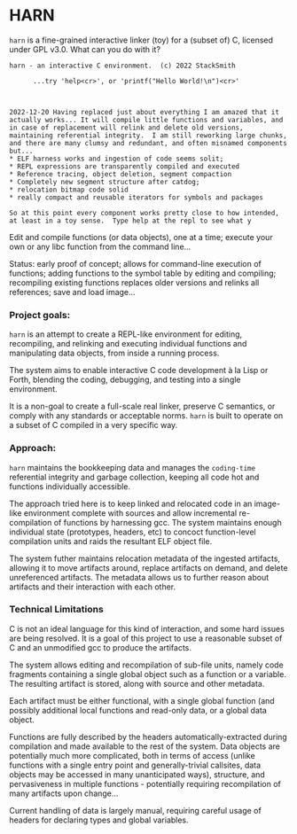 # HARN
`harn` is a fine-grained interactive linker (toy) for a (subset of) C, licensed under GPL v3.0.  What can you do with it?
```
harn - an interactive C environment.  (c) 2022 StackSmith

      ...try 'help<cr>', or 'printf("Hello World!\n")<cr>'



2022-12-20 Having replaced just about everything I am amazed that it actually works... It will compile little functions and variables, and in case of replacement will relink and delete old versions, maintaining referential integrity.  I am still reworking large chunks, and there are many clumsy and redundant, and often misnamed components but...
* ELF harness works and ingestion of code seems solit;
* REPL expressions are transparently compiled and executed
* Reference tracing, object deletion, segment compaction
* Completely new segment structure after catdog;
* relocation bitmap code solid
* really compact and reusable iterators for symbols and packages

So at this point every component works pretty close to how intended, at least in a toy sense.  Type help at the repl to see what y
```
Edit and compile functions (or data objects), one at a time; execute your own or any libc function from the command line...

Status: early proof of concept; allows for command-line execution of functions; adding functions to the symbol table by editing and compiling; recompiling existing functions replaces older versions and relinks all references; save and load image...

### Project goals:
`harn` is an attempt to create a REPL-like environment for editing, recompiling, and relinking and executing individual functions and manipulating data objects, from inside a running process.  

The system aims to enable interactive C code development à la Lisp or Forth, blending the coding, debugging, and testing into a single environment.

It is a non-goal to create a full-scale real linker, preserve C semantics, or comply with any standards or acceptable norms. `harn` is built to operate on a subset of C compiled in a very specific way.

### Approach:

`harn` maintains the bookkeeping data and manages the `coding-time` referential integrity and garbage collection, keeping all code hot and functions individually accessible. 

The approach tried here is to keep linked and relocated code in an image-like environment complete with sources and allow incremental re-compilation of functions by harnessing gcc.  The system maintains enough individual state (prototypes, headers, etc) to concoct function-level compilation units and raids the resultant ELF object file.

The system futher maintains relocation metadata of the ingested artifacts, allowing it to move artifacts around, replace artifacts on demand, and delete unreferenced artifacts.  The metadata allows us to further reason about artifacts and their interaction with each other.

### Technical Limitations

C is not an ideal language for this kind of interaction, and some hard issues are being resolved.  It is a goal of this project to use a reasonable subset of C and an unmodified gcc to produce the artifacts.

The system allows editing and recompilation of sub-file units, namely code fragments containing a single global object such as a function or a variable.  The resulting artifact is stored, along with source and other metadata.

Each artifact must be either functional, with a single global function (and possibly additional local functions and read-only data, or a global data object.

Functions are fully described by the headers automatically-extracted during compilation and made available to the rest of the system.  Data objects are potentially much more complicated, both in terms of access (unlike functions with a single entry point and generally-trivial callsites, data objects may be accessed in many unanticipated ways), structure, and pervasiveness in multiple functions - potentially requiring recompilation of many artifacts upon change...

Current handling of data is largely manual, requiring careful usage of headers for declaring types and global variables.




